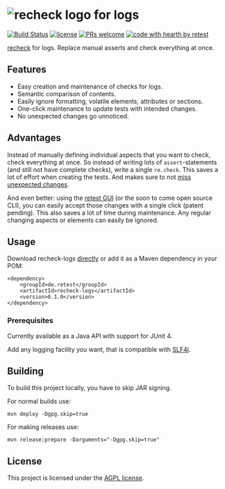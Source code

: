 # ![recheck logo](https://user-images.githubusercontent.com/1871610/41766965-b69d46a2-7608-11e8-97b4-c6b0f047d455.png) for logs

[![Build Status](https://travis-ci.com/retest/rechecklogs.svg?branch=master)](https://travis-ci.com/retest/recheck-logs)
[![license](https://img.shields.io/badge/license-AGPL-brightgreen.svg)](https://github.com/retest/recheck-logs/blob/master/LICENSE)
[![PRs welcome](https://img.shields.io/badge/PRs-welcome-ff69b4.svg)](https://github.com/retest/recheck-logs/issues?q=is%3Aissue+is%3Aopen+label%3A%22help+wanted%22)
[![code with hearth by retest](https://img.shields.io/badge/%3C%2F%3E%20with%20%E2%99%A5%20by-retest-C1D82F.svg)](https://retest.de/en/)

[recheck](https://github.com/retest/recheck) for logs. Replace manual asserts and check everything at once.


## Features

* Easy creation and maintenance of checks for logs.
* Semantic comparison of contents.
* Easily ignore formatting, volatile elements, attributes or sections.
* One-click maintenance to update tests with intended changes.
* No unexpected changes go unnoticed.


## Advantages

Instead of manually defining individual aspects that you want to check, check everything at once. So instead of writing lots of `assert`-statements (and still not have complete checks), write a single `re.check`. This saves a lot of effort when creating the tests. And makes sure to not [miss unexpected changes](https://hackernoon.com/assertions-considered-harmful-d3770d818054).

And even better: using the [retest GUI](https://retest.de/en/) (or the soon to come open source CLI), you can easily accept those changes with a single click (patent pending). This also saves a lot of time during maintenance. Any regular changing aspects or elements can easily be ignored.


## Usage

Download recheck-logs [directly](https://github.com/retest/recheck-logs/releases/) or add it as a Maven dependency in your POM:

```
<dependency>
	<groupId>de.retest</groupId>
	<artifactId>recheck-logs</artifactId>
	<version>0.1.0</version>
</dependency>
```

### Prerequisites

Currently available as a Java API with support for JUnit 4. 

Add any logging facility you want, that is compatible with [SLF4j](https://www.slf4j.org/).


## Building

To build this project locally, you have to skip JAR signing.

For normal builds use:

```
mvn deploy -Dgpg.skip=true
```

For making releases use:

```
mvn release:prepare -Darguments="-Dgpg.skip=true"
```


## License

This project is licensed under the [AGPL license](LICENSE).

